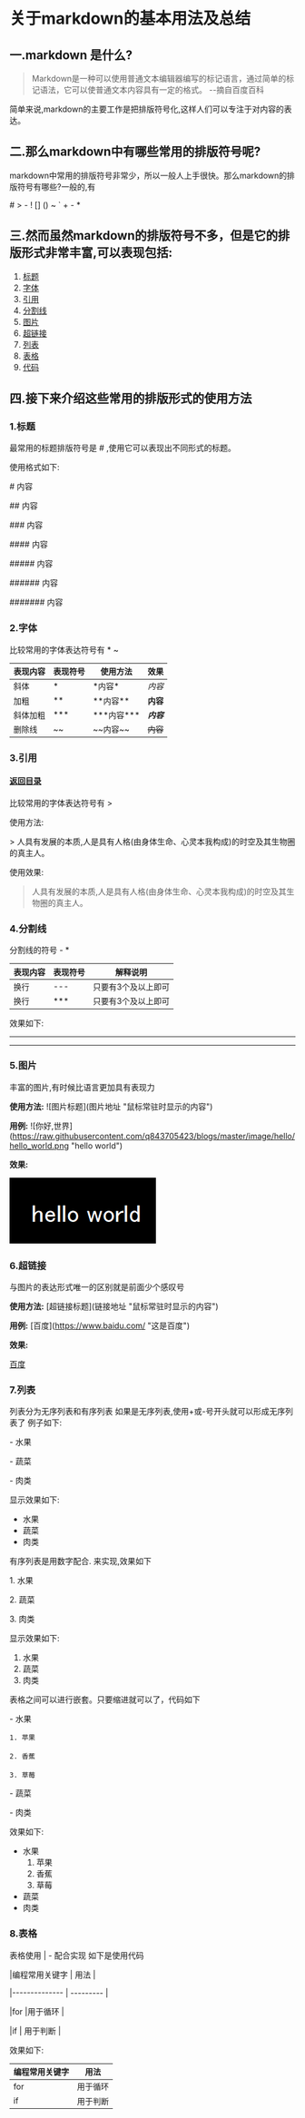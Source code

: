 # 关于markdown的基本用法及总结
## 一.markdown 是什么?
> Markdown是一种可以使用普通文本编辑器编写的标记语言，通过简单的标记语法，它可以使普通文本内容具有一定的格式。 --摘自百度百科

简单来说,markdown的主要工作是把排版符号化,这样人们可以专注于对内容的表达。

## 二.那么markdown中有哪些常用的排版符号呢?
markdown中常用的排版符号非常少，所以一般人上手很快。那么markdown的排版符号有哪些?一般的,有

\# > - ! [] \(\) ~ \` + - *

## <span id='index'>三.然而虽然markdown的排版符号不多，但是它的排版形式非常丰富,可以表现包括:</span>
1. [标题](#title)
2. [字体](#font)
3. [引用](#quot)
4. [分割线](#split)
5. [图片](#img)
6. [超链接](#link)
7. [列表](#list)
8. [表格](#table)
9. [代码](#code)

## 四.接下来介绍这些常用的排版形式的使用方法

###  <span id = "title">1.标题</span>
最常用的标题排版符号是  \# ,使用它可以表现出不同形式的标题。

使用格式如下:

\# 内容

\#\# 内容

\#\#\# 内容

\#\#\#\# 内容

\#\#\#\#\# 内容

\#\#\#\#\#\# 内容

\#\#\#\#\#\#\# 内容



### <span id = "font">2.字体</span>
比较常用的字体表达符号有 \* ~

|表现内容        |表现符号        |使用方法         |效果|
| ------------- | ------------- |-----------------|--------------|
|斜体           |\*              |\*内容\*        |*内容* |
|加粗           |\*\*           |\*\*内容\*\*     |**内容**|
|斜体加粗       |\*\*\*          |\*\*\*内容\*\*\*|***内容*** |
|删除线         |\~\~            |\~\~内容\~\~    |~~内容~~ |


### <span id = "quot">3.引用</span> 
#### [返回目录](#index)
比较常用的字体表达符号有 \>

使用方法:

\> 人具有发展的本质,人是具有人格(由身体生命、心灵本我构成)的时空及其生物圈的真主人。

使用效果:
> 人具有发展的本质,人是具有人格(由身体生命、心灵本我构成)的时空及其生物圈的真主人。


### <span id = "split">4.分割线</span>
分割线的符号 \- \*

|表现内容        |表现符号        | 解释说明|
| ------------- | ------------- |---------|
|换行           |\-\-\-          |只要有3个及以上即可|
|换行           |\*\*\*          |只要有3个及以上即可|

效果如下:

------

*****

### <span id = "split">5.图片</span>
丰富的图片,有时候比语言更加具有表现力

**使用方法:**
\!\[图片标题\]\(图片地址  "鼠标常驻时显示的内容"\)

**用例:**
\!\[你好,世界\]\(https://raw.githubusercontent.com/q843705423/blogs/master/image/hello/hello_world.png  "hello world"\)

**效果:**

![你好,世界](https://raw.githubusercontent.com/q843705423/blogs/master/image/hello/hello_world.png "hello world")



### <span id = "link">6.超链接</span>
与图片的表达形式唯一的区别就是前面少个感叹号

**使用方法:**
\[超链接标题\]\(链接地址  "鼠标常驻时显示的内容"\)

**用例:**
\[百度\]\(https://www.baidu.com/  "这是百度"\)

**效果:**

[百度](https://www.baidu.com/ "这是百度")


### <span id = "list">7.列表</span>
列表分为无序列表和有序列表
如果是无序列表,使用+或-号开头就可以形成无序列表了
例子如下:

\- 水果

\- 蔬菜

\- 肉类


显示效果如下:
- 水果
- 蔬菜
- 肉类


有序列表是用数字配合. 来实现,效果如下

1\. 水果

2\. 蔬菜

3\. 肉类

显示效果如下:

1. 水果
2. 蔬菜
3. 肉类


表格之间可以进行嵌套。只要缩进就可以了，代码如下

\- 水果

	1. 苹果
	
	2. 香蕉
	
	3. 草莓

\- 蔬菜

\- 肉类



效果如下:

- 水果
	1. 苹果
	2. 香蕉
	3. 草莓
- 蔬菜
- 肉类


### <span id = "table">8.表格</span>
表格使用 \| \- 配合实现
如下是使用代码

\|编程常用关键字 \| 用法     \|

\|-------------- \| ---------     \|

\|for          \|用于循环      \|

\|if           \|   用于判断   \|

效果如下:


|编程常用关键字 | 用法     |
|-------------- | ---------     |
|for          |用于循环      |
|if           |   用于判断   |